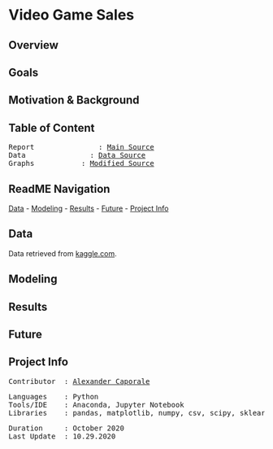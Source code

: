 # Video Game Sales



## Overview



## Goals

## Motivation & Background

## Table of Content
<pre>
Report               : <a href=https://github.com/Al-Cap/>Main Source</a>
Data               : <a href=https://github.com/Al-Cap/>Data Source</a>
Graphs           : <a href=https://github.com/Al-Cap/>Modified Source</a>
</pre>

## ReadME Navigation

[Data](https://github.com/Al-Cap/#data) - 
[Modeling](https://github.com/Al-Cap/s#modeling) - 
[Results](https://github.com/Al-Cap/#results) - 
[Future](https://github.com/Al-Cap/#future) - 
[Project Info](https://github.com/Al-Cap/#project-info)

## Data

Data retrieved from [kaggle.com](https://www.kaggle.com/rush4ratio/video-game-sales-with-ratings).


## Modeling




## Results

 
 
## Future



## Project Info
<pre>
Contributor  : <a href=https://github.com/Al-Cap>Alexander Caporale</a>
</pre>

<pre>
Languages    : Python
Tools/IDE    : Anaconda, Jupyter Notebook
Libraries    : pandas, matplotlib, numpy, csv, scipy, sklearn, statsmodels
</pre>

<pre>
Duration     : October 2020
Last Update  : 10.29.2020
</pre>

